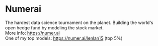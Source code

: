 # Numerai
The hardest data science tournament on the planet. Building the world's open hedge fund by modeling the stock market. <br>
More info: https://numer.ai <br>
One of my top models: https://numer.ai/lenlan15 (top 5%)
